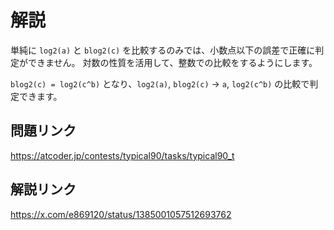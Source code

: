 # 解説
単純に `log2(a)` と `blog2(c)` を比較するのみでは、小数点以下の誤差で正確に判定ができません。
対数の性質を活用して、整数での比較をするようにします。

`blog2(c) = log2(c^b)` となり、`log2(a)`, `blog2(c)` → `a`, `log2(c^b)` の比較で判定できます。

## 問題リンク
https://atcoder.jp/contests/typical90/tasks/typical90_t

## 解説リンク
https://x.com/e869120/status/1385001057512693762
